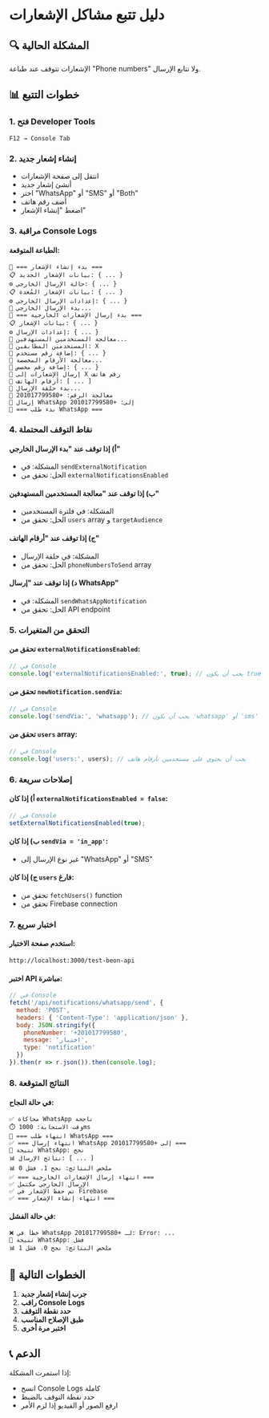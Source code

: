 # دليل تتبع مشاكل الإشعارات

## 🔍 **المشكلة الحالية**

الإشعارات تتوقف عند طباعة "Phone numbers" ولا تتابع الإرسال.

## 📊 **خطوات التتبع**

### 1. **فتح Developer Tools**
```
F12 → Console Tab
```

### 2. **إنشاء إشعار جديد**
- انتقل إلى صفحة الإشعارات
- أنشئ إشعار جديد
- اختر "WhatsApp" أو "SMS" أو "Both"
- أضف رقم هاتف
- اضغط "إنشاء الإشعار"

### 3. **مراقبة Console Logs**

#### **الطباعة المتوقعة:**
```
🚀 === بدء إنشاء الإشعار ===
📋 بيانات الإشعار الجديد: { ... }
⚙️ حالة الإرسال الخارجي: { ... }
📋 بيانات الإشعار المُعدة: { ... }
⚙️ إعدادات الإرسال الخارجي: { ... }
📱 بدء الإرسال الخارجي...
🚀 === بدء إرسال الإشعارات الخارجية ===
📋 بيانات الإشعار: { ... }
⚙️ إعدادات الإرسال: { ... }
👥 معالجة المستخدمين المستهدفين...
👥 المستخدمين المطابقين: X
📱 إضافة رقم مستخدم: { ... }
📱 معالجة الأرقام المخصصة...
📱 إضافة رقم مخصص: { ... }
📱 إرسال الإشعارات إلى X رقم هاتف
📱 أرقام الهاتف: [ ... ]
🔄 بدء حلقة الإرسال...
📱 معالجة الرقم: +201017799580
📱 إرسال WhatsApp إلى: +201017799580
📱 === بدء طلب WhatsApp ===
```

### 4. **نقاط التوقف المحتملة**

#### **أ) إذا توقف عند "بدء الإرسال الخارجي"**
- المشكلة: في `sendExternalNotification`
- الحل: تحقق من `externalNotificationsEnabled`

#### **ب) إذا توقف عند "معالجة المستخدمين المستهدفين"**
- المشكلة: في فلترة المستخدمين
- الحل: تحقق من `users` array و `targetAudience`

#### **ج) إذا توقف عند "أرقام الهاتف"**
- المشكلة: في حلقة الإرسال
- الحل: تحقق من `phoneNumbersToSend` array

#### **د) إذا توقف عند "إرسال WhatsApp"**
- المشكلة: في `sendWhatsAppNotification`
- الحل: تحقق من API endpoint

### 5. **التحقق من المتغيرات**

#### **تحقق من `externalNotificationsEnabled`:**
```javascript
// في Console
console.log('externalNotificationsEnabled:', true); // يجب أن يكون true
```

#### **تحقق من `newNotification.sendVia`:**
```javascript
// في Console
console.log('sendVia:', 'whatsapp'); // يجب أن يكون 'whatsapp' أو 'sms' أو 'both'
```

#### **تحقق من `users` array:**
```javascript
// في Console
console.log('users:', users); // يجب أن يحتوي على مستخدمين بأرقام هاتف
```

### 6. **إصلاحات سريعة**

#### **أ) إذا كان `externalNotificationsEnabled = false`:**
```javascript
// في Console
setExternalNotificationsEnabled(true);
```

#### **ب) إذا كان `sendVia = 'in_app'`:**
- غير نوع الإرسال إلى "WhatsApp" أو "SMS"

#### **ج) إذا كان `users` فارغ:**
- تحقق من `fetchUsers()` function
- تحقق من Firebase connection

### 7. **اختبار سريع**

#### **استخدم صفحة الاختبار:**
```
http://localhost:3000/test-beon-api
```

#### **اختبر API مباشرة:**
```javascript
// في Console
fetch('/api/notifications/whatsapp/send', {
  method: 'POST',
  headers: { 'Content-Type': 'application/json' },
  body: JSON.stringify({
    phoneNumber: '+201017799580',
    message: 'اختبار',
    type: 'notification'
  })
}).then(r => r.json()).then(console.log);
```

### 8. **النتائج المتوقعة**

#### **في حالة النجاح:**
```
✅ محاكاة WhatsApp ناجحة
⏱️ وقت الاستجابة: 1000ms
📱 === انتهاء طلب WhatsApp ===
✅ === انتهاء إرسال WhatsApp إلى +201017799580 ===
📱 نتيجة WhatsApp: نجح
📊 نتائج الإرسال: [ ... ]
📊 ملخص النتائج: نجح 1، فشل 0
✅ === انتهاء إرسال الإشعارات الخارجية ===
✅ الإرسال الخارجي مكتمل
✅ تم حفظ الإشعار في Firebase
✅ === انتهاء إنشاء الإشعار ===
```

#### **في حالة الفشل:**
```
❌ خطأ في WhatsApp لـ +201017799580: Error: ...
📱 نتيجة WhatsApp: فشل
📊 ملخص النتائج: نجح 0، فشل 1
```

## 🎯 **الخطوات التالية**

1. **جرب إنشاء إشعار جديد**
2. **راقب Console Logs**
3. **حدد نقطة التوقف**
4. **طبق الإصلاح المناسب**
5. **اختبر مرة أخرى**

## 📞 **الدعم**

إذا استمرت المشكلة:
- انسخ Console Logs كاملة
- حدد نقطة التوقف بالضبط
- ارفع الصور أو الفيديو إذا لزم الأمر
